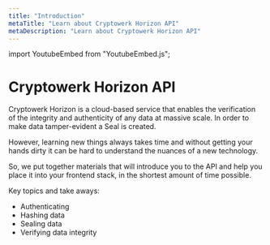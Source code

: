 ```yaml
---
title: "Introduction"
metaTitle: "Learn about Cryptowerk Horizon API"
metaDescription: "Learn about Cryptowerk Horizon API"
---
```

import YoutubeEmbed from "YoutubeEmbed.js";

<YoutubeEmbed link="https://www.youtube.com/embed/dG5FXKfaOVQ" />

# Cryptowerk Horizon API
Cryptowerk Horizon is a cloud-based service that enables the verification of the integrity and authenticity of any data at massive scale. In order to make data tamper-evident a Seal is created.

However, learning new things always takes time and without getting your hands dirty it can be hard to understand the nuances of a new technology.

So, we put together materials that will introduce you to the API and help you place it into your frontend stack, in the shortest amount of time possible.

Key topics and take aways:
- Authenticating
- Hashing data
- Sealing data
- Verifying data integrity
